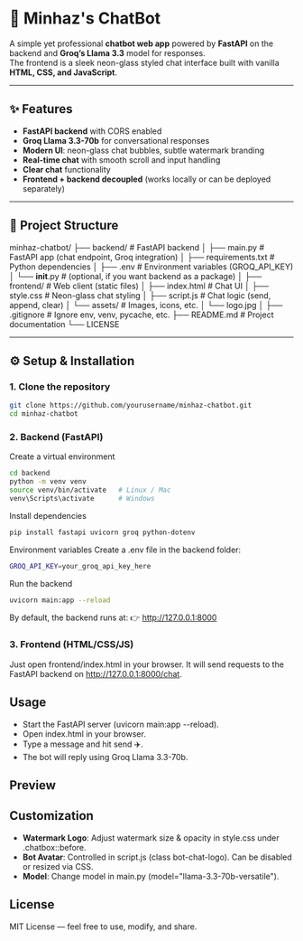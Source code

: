 # 🤖 Minhaz's ChatBot

A simple yet professional **chatbot web app** powered by **FastAPI** on the backend and **Groq’s Llama 3.3** model for responses.  
The frontend is a sleek neon-glass styled chat interface built with vanilla **HTML, CSS, and JavaScript**.

---

## ✨ Features

- **FastAPI backend** with CORS enabled
- **Groq Llama 3.3-70b** for conversational responses
- **Modern UI**: neon-glass chat bubbles, subtle watermark branding
- **Real-time chat** with smooth scroll and input handling
- **Clear chat** functionality
- **Frontend + backend decoupled** (works locally or can be deployed separately)

---

## 📂 Project Structure

minhaz-chatbot/
├── backend/                   # FastAPI backend
│   ├── main.py                # FastAPI app (chat endpoint, Groq integration)
│   ├── requirements.txt       # Python dependencies
│   ├── .env                   # Environment variables (GROQ_API_KEY)
│   └── __init__.py            # (optional, if you want backend as a package)
│
├── frontend/                  # Web client (static files)
│   ├── index.html             # Chat UI
│   ├── style.css              # Neon-glass chat styling
│   ├── script.js              # Chat logic (send, append, clear)
│   └── assets/                # Images, icons, etc.
│       └── logo.jpg
│
├── .gitignore                 # Ignore env, venv, pycache, etc.
├── README.md                  # Project documentation
└── LICENSE       


---

## ⚙️ Setup & Installation

### 1. Clone the repository
```bash
git clone https://github.com/yourusername/minhaz-chatbot.git
cd minhaz-chatbot
```

### 2. Backend (FastAPI)
Create a virtual environment
```bash
cd backend
python -m venv venv
source venv/bin/activate   # Linux / Mac
venv\Scripts\activate      # Windows
```

Install dependencies
```bash
pip install fastapi uvicorn groq python-dotenv
```
Environment variables
Create a .env file in the backend folder:
```bash
GROQ_API_KEY=your_groq_api_key_here
```
Run the backend
```bash
uvicorn main:app --reload
```
By default, the backend runs at:
👉 http://127.0.0.1:8000

### 3. Frontend (HTML/CSS/JS)
Just open frontend/index.html in your browser.
It will send requests to the FastAPI backend on http://127.0.0.1:8000/chat.

## Usage
* Start the FastAPI server (uvicorn main:app --reload).
* Open index.html in your browser.
* Type a message and hit send ✈️.
* The bot will reply using Groq Llama 3.3-70b.

## Preview


## Customization
* **Watermark Logo**: Adjust watermark size & opacity in style.css under .chatbox::before.
* **Bot Avatar**: Controlled in script.js (class bot-chat-logo). Can be disabled or resized via CSS.
* **Model**: Change model in main.py (model="llama-3.3-70b-versatile").

## License
MIT License — feel free to use, modify, and share.

